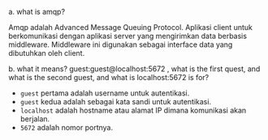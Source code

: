 a. what is amqp?

Amqp adalah Advanced Message Queuing Protocol. Aplikasi client untuk berkomunikasi dengan aplikasi server yang mengirimkan data berbasis middleware. Middleware ini digunakan sebagai interface data yang dibutuhkan oleh client.

b. what it means? guest:guest@localhost:5672 , what is the first quest, and what is
the second guest, and what is localhost:5672 is for? 

- `guest` pertama adalah username untuk autentikasi.
- `guest` kedua adalah sebagai kata sandi untuk autentikasi.
- `localhost` adalah hostname atau alamat IP dimana komunikasi akan berjalan. 
- `5672` adalah nomor portnya.